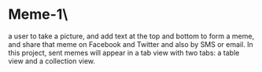 # Meme-1\
 a user to take a picture, and add text at the top and bottom to form a meme, 
 and share that meme on Facebook and Twitter and also by SMS or email. In this project, sent memes will appear in a tab view with two tabs: a table view and a collection view.
